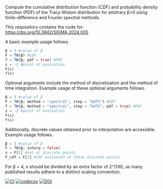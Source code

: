 Compute the cumulative distribution function (CDF) and probability density function (PDF) of the Tracy-Widom distribution for arbitrary β>0 using finite-difference and Fourier spectral methods.

This respository contains the code for: https://doi.org/10.3842/SIGMA.2024.005

A basic example usage follows.
```julia
β = 3 #value of β
F = TW(β) #CDF
f = TW(β; pdf = true) #PDF
s = -2 #point of evaluation
F(s)
f(s)
```
Optional arguments include the method of discretization and the method of time integration. Example usage of these optional arguments follows.
```julia
β = 3 #value of β
F = TW(β; method = "spectral", step = "bdf5") #CDF
f = TW(β; method = "spectral", step = "bdf5", pdf = true) #PDF
s = -2 #point of evaluation
F(s)
f(s)
```
Additionally, discrete values obtained prior to interpolation are accessible. Example usage follows.
```julia
β = 3 #value of β
F = TW(β; interp = false)
x = F[1] #set of discrete points
F_cdf = F[2] #CDF evaluated at these discrete points
```
For β = 4, s should be divided by an extra factor of 2^(1/6), as many published results adhere to a distinct scaling convention.


[![CI](https://github.com/Yiting687691/TracyWidomBeta.jl/actions/workflows/CI.yml/badge.svg)](https://github.com/Yiting687691/TracyWidomBeta.jl/actions)
[![codecov](https://codecov.io/gh/Yiting687691/TracyWidomBeta.jl/branch/main/graph/badge.svg?token=Q9ZOX49RPV)](https://codecov.io/gh/Yiting687691/TracyWidomBeta.jl)
[![DOI](https://zenodo.org/badge/DOI/10.5281/zenodo.7879558.svg)](https://doi.org/10.5281/zenodo.7879558)
